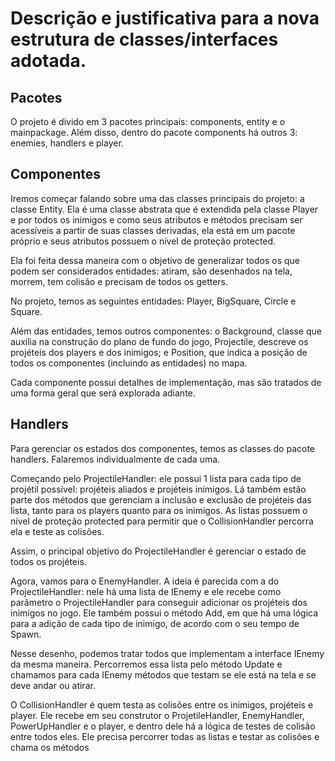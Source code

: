 # Descrição e justificativa para a nova estrutura de classes/interfaces adotada.

## Pacotes

O projeto é divido em 3 pacotes principais: components, 
entity e o mainpackage. Além disso, dentro do pacote 
components há outros 3: enemies, handlers e player.

## Componentes

Iremos começar falando sobre uma das classes principais do projeto:
a classe Entity. Ela é uma classe abstrata que é extendida pela classe
Player e por todos os inimigos e como seus atributos e métodos precisam
ser acessíveis a partir de suas classes derivadas, ela está em um
pacote próprio e seus atributos possuem o nível de proteção protected.

Ela foi feita dessa maneira com o objetivo de generalizar todos os que
podem ser considerados entidades: atiram, são desenhados na tela, morrem,
tem colisão e precisam de todos os getters.

No projeto, temos as seguintes entidades: Player, BigSquare, Circle e
Square.

Além das entidades, temos outros componentes: o Background, classe que
auxilia na construção do plano de fundo do jogo, Projectile, descreve os projéteis
dos players e dos inimigos; e Position, que indica a posição de todos os componentes
(incluindo as entidades) no mapa.

Cada componente possui detalhes de implementação, mas são tratados de uma forma
geral que será explorada adiante.

## Handlers

Para gerenciar os estados dos componentes, temos as classes do pacote handlers.
Falaremos individualmente de cada uma.

Começando pelo ProjectileHandler: ele possui 1 lista para cada tipo de projétil possível:
projéteis aliados e projéteis inimigos. Lá também estão parte dos métodos que gerenciam
a inclusão e exclusão de projéteis das lista, tanto para os players quanto para os inimigos.
As listas possuem o nível de proteção protected para permitir que o CollisionHandler percorra ela
e teste as colisões.

Assim, o principal objetivo do ProjectileHandler é gerenciar o estado
de todos os projéteis.

Agora, vamos para o EnemyHandler. A ideia é parecida com a do ProjectileHandler: nele
há uma lista de IEnemy e ele recebe como parâmetro o ProjectileHandler para conseguir
adicionar os projéteis dos inimigos no jogo. Ele também possui o método Add, em que há uma 
lógica para a adição de cada tipo de inimigo, de acordo com o seu tempo de Spawn.

Nesse desenho, podemos tratar todos que implementam a interface IEnemy da mesma maneira.
Percorremos essa lista pelo método Update e chamamos para cada IEnemy métodos que testam se 
ele está na tela e se deve andar ou atirar. 

O CollisionHandler é quem testa as colisões entre os inimigos, projéteis e player.
Ele recebe em seu construtor o ProjetileHandler, EnemyHandler, PowerUpHandler e o player, e dentro dele
há a lógica de testes de colisão entre todos eles. Ele precisa percorrer todas as listas e
testar as colisões e chama os métodos   